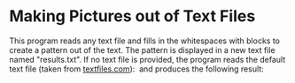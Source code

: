 # Making Pictures out of Text Files
This program reads any text file and fills in the whitespaces with blocks to create a pattern out of the text. The pattern is displayed in a new text file named "results.txt".
If no text file is provided, the program reads the default text file (taken from [textfiles.com](http://textfiles.com/science/)):
![]()
and produces the following result:
![]()
